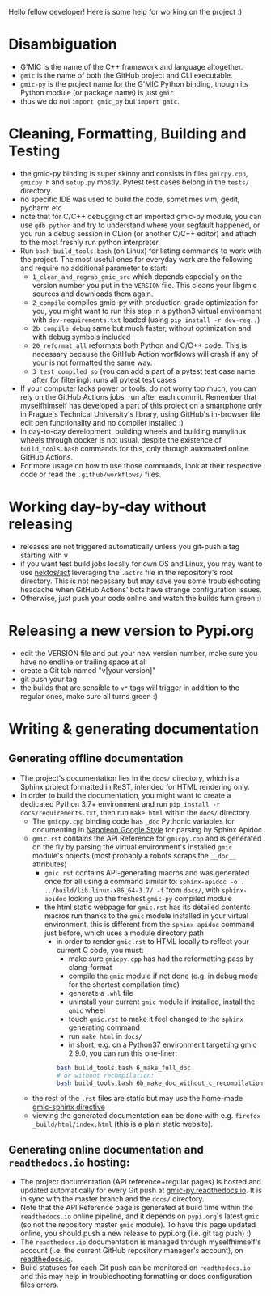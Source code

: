 Hello fellow developer!
Here is some help for working on the project :)

# Disambiguation

- G'MIC is the name of the C++ framework and language altogether.
- `gmic` is the name of both the GitHub project and CLI executable.
- `gmic-py` is the project name for the G'MIC Python binding, though its Python module (or package name) is just `gmic`
- thus we do not `import gmic_py` but `import gmic`.

# Cleaning, Formatting, Building and Testing

- the gmic-py binding is super skinny and consists in files `gmicpy.cpp`, `gmicpy.h` and `setup.py` mostly. Pytest test
  cases belong in the `tests/` directory.
- no specific IDE was used to build the code, sometimes vim, gedit, pycharm etc
- note that for C/C++ debugging of an imported gmic-py module, you can use `gdb python` and try to understand where your
  segfault happened, or you run a debug session in CLion (or another C/C++ editor) and attach to the most freshly run
  python interpreter.
- Run `bash build_tools.bash` (on Linux) for listing commands to work with the project. The most useful ones for
  everyday work are the following and require no additional parameter to start:
    - `1_clean_and_regrab_gmic_src` which depends especially on the version number you put in the `VERSION` file. This
      cleans your libgmic sources and downloads them again.
    - `2_compile` compiles gmic-py with production-grade optimization for you, you might want to run this step in a
      python3 virtual environment with `dev-requirements.txt` loaded (using `pip install -r dev-req..`)
    - `2b_compile_debug` same but much faster, without optimization and with debug symbols included
    - `20_reformat_all` reformats both Python and C/C++ code. This is necessary because the GitHub Action worfklows will
      crash if any of your is not formatted the same way.
    - `3_test_compiled_so` (you can add a part of a pytest test case name after for filtering): runs all pytest test
      cases
- If your computer lacks power or tools, do not worry too much, you can rely on the GitHub Actions jobs, run after each
  commit. Remember that myselfhimself has developed a part of this project on a smartphone only in Prague's Technical
  University's library, using GitHub's in-browser file edit pen functionality and no compiler installed :)
- In day-to-day development, building wheels and building manylinux wheels through docker is not usual, despite the
  existence of `build_tools.bash` commands for this, only through automated online GitHub Actions.
- For more usage on how to use those commands, look at their respective code or read the `.github/workflows/` files.

# Working day-by-day without releasing

- releases are not triggered automatically unless you git-push a tag starting with v
- if you want test build jobs locally for own OS and Linux, you may want to
  use [nektos/act](https://github.com/nektos/act) leveraging the `.actrc` file in the repository's root directory. This
  is not necessary but may save you some troubleshooting headache when GitHub Actions' bots have strange configuration
  issues.
- Otherwise, just push your code online and watch the builds turn green :)

# Releasing a new version to Pypi.org

- edit the VERSION file and put your new version number, make sure you have no endline or trailing space at all
- create a Git tab named "v[your version]"
- git push your tag
- the builds that are sensible to `v*` tags will trigger in addition to the regular ones, make sure all turns green :)

# Writing & generating documentation

## Generating offline documentation

- The project's documentation lies in the `docs/` directory, which is a Sphinx project formatted in ReST, intended for
  HTML rendering only.
- In order to build the documentation, you might want to create a dedicated Python 3.7+ environment and
  run `pip install -r docs/requirements.txt`, then run `make html` within the `docs/` directory.
    - The `gmicpy.cpp` binding code has `_doc` Pythonic variables for documenting
      in [Napoleon Google Style](https://github.com/sphinx-contrib/napoleon#google-vs-numpy) for parsing by Sphinx
      Apidoc
    - `gmic.rst` contains the API Reference for `gmicpy.cpp` and is generated on the fly by parsing the virtual
      environment's installed `gmic` module's objects (most probably a robots scraps the `__doc__` attributes)
        - `gmic.rst` contains API-generating macros and was generated once for all using a command similar
          to: `sphinx-apidoc -o . ../build/lib.linux-x86_64-3.7/ -f` from `docs/`, with `sphinx-apidoc` looking up the
          freshest `gmic-py` compiled module
        - the html static webpage for `gmic.rst` has its detailed contents macros run thanks to the `gmic` module
          installed in your virtual environment, this is different from the `sphinx-apidoc` command just before, which
          uses a module directory path
            - in order to render `gmic.rst` to HTML locally to reflect your current C code, you must:
                - make sure `gmicpy.cpp` has had the reformatting pass by clang-format
                - compile the `gmic` module if not done (e.g. in debug mode for the shortest compilation time)
                - generate a `.whl` file
                - uninstall your current `gmic` module if installed, install the `gmic` wheel
                - touch `gmic.rst` to make it feel changed to the `sphinx` generating command
                - run `make html` in `docs/`
                - in short, e.g. on a Python37 environment targetting gmic 2.9.0, you can run this one-liner:
                ```sh
                bash build_tools.bash 6_make_full_doc
                # or without recompilation:
                bash build_tools.bash 6b_make_doc_without_c_recompilation
                ```
    - the rest of the `.rst` files are static but may use the
      home-made [gmic-sphinx directive](https://github.com/myselfhimself/gmic-sphinx)
    - viewing the generated documentation can be done with e.g. `firefox _build/html/index.html` (this is a plain static
      website).

## Generating online documentation and `readthedocs.io` hosting:

- The project documentation (API reference+regular pages) is hosted and updated automatically for every Git push
  at [gmic-py.readthedocs.io](https://gmic-py.readthedocs.io). It is in sync with the master branch and the `docs/`
  directory.
- Note that the API Reference page is generated at build time within the `readthedocs.io` online pipeline, and it
  depends on `pypi.org`'s latest `gmic` (so not the repository master `gmic` module). To have this page updated online,
  you should push a new release to pypi.org (i.e. git tag push) :)
- The `readthedocs.io` documentation is managed through myselfhimself's account (i.e. the current GitHub repository
  manager's account), on [readthedocs.io](https://readthedocs.io).
- Build statuses for each Git push can be monitored on `readthedocs.io` and this may help in troubleshooting formatting
  or docs configuration files errors.